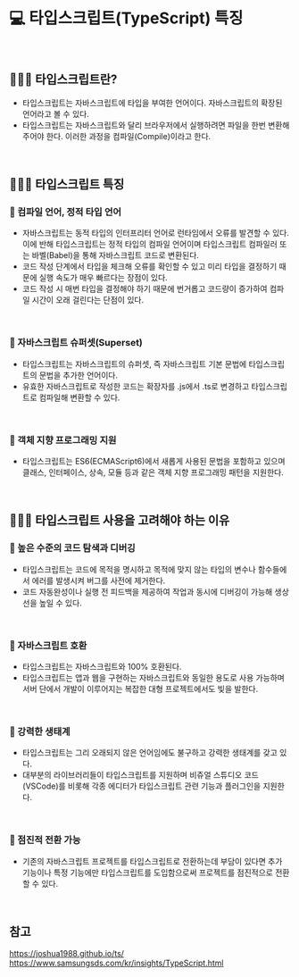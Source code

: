 # 💻 타입스크립트(TypeScript) 특징

<br />

## 👨🏻‍💻 타입스크립트란?

- 타입스크립트는 자바스크립트에 타입을 부여한 언어이다. 자바스크립트의 확장된 언어라고 볼 수 있다.
- 타입스크립트는 자바스크립트와 달리 브라우저에서 실행하려면 파일을 한번 변환해주어야 한다. 이러한 과정을 컴파일(Compile)이라고 한다.

<br />

## 👨🏻‍💻 타입스크립트 특징

### 🏃 컴파일 언어, 정적 타입 언어

- 자바스크립트는 동적 타입의 인터프리터 언어로 런타임에서 오류를 발견할 수 있다. 이에 반해 타입스크립트는 정적 타입의 컴파일 언어이며 타입스크립트 컴파일러 또는 바벨(Babel)을 통해 자바스크립트 코드로 변환된다.
- 코드 작성 단계에서 타입을 체크해 오류를 확인할 수 있고 미리 타입을 결정하기 때문에 실행 속도가 매우 빠르다는 장점이 있다.
- 코드 작성 시 매번 타입을 결정해야 하기 때문에 번거롭고 코드량이 증가하여 컴파일 시간이 오래 걸린다는 단점이 있다.

<br />

### 🏃 자바스크립트 슈퍼셋(Superset)

- 타입스크립트는 자바스크립트의 슈퍼셋, 즉 자바스크립트 기본 문법에 타입스크립트의 문법을 추가한 언어이다.
- 유효한 자바스크립트로 작성한 코드는 확장자를 .js에서 .ts로 변경하고 타입스크립트로 컴파일해 변환할 수 있다.

<br/>

### 🏃 객체 지향 프로그래밍 지원

- 타입스크립트는 ES6(ECMAScript6)에서 새롭게 사용된 문법을 포함하고 있으며 클래스, 인터페이스, 상속, 모듈 등과 같은 객체 지향 프로그래밍 패턴을 지원한다.

<br/>

## 👨🏻‍💻 타입스크립트 사용을 고려해야 하는 이유

### 🏃 높은 수준의 코드 탐색과 디버깅

- 타입스크립트는 코드에 목적을 명시하고 목적에 맞지 않는 타입의 변수나 함수들에서 에러를 발생시켜 버그를 사전에 제거한다.
- 코드 자동완성이나 실행 전 피드백을 제공하여 작업과 동시에 디버깅이 가능해 생상선을 높일 수 있다.

<br />

### 🏃 자바스크립트 호환

- 타입스크립트는 자바스크립트와 100% 호환된다.
- 타입스크립트는 앱과 웹을 구현하는 자바스크립트와 동일한 용도로 사용 가능하며 서버 단에서 개발이 이루어지는 복잡한 대형 프로젝트에서도 빛을 발한다.

<br />

### 🏃 강력한 생태계

- 타입스크립트는 그리 오래되지 않은 언어임에도 불구하고 강력한 생태계를 갖고 있다.
- 대부분의 라이브러리들이 타입스크립트를 지원하며 비쥬얼 스튜디오 코드(VSCode)를 비롯해 각종 에디터가 타입스크립트 관련 기능과 플러그인을 지원한다.

<br />

### 🏃 점진적 전환 가능

- 기존의 자바스크립트 프로젝트를 타입스크립트로 전환하는데 부담이 있다면 추가 기능이나 특정 기능에만 타입스크립트를 도입함으로써 프로젝트를 점진적으로 전환할 수 있다.

<br />

## 참고

https://joshua1988.github.io/ts/
https://www.samsungsds.com/kr/insights/TypeScript.html
